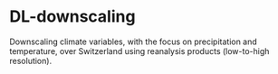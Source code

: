 # DL-downscaling

Downscaling climate variables, with the focus on precipitation and temperature, over Switzerland using reanalysis products (low-to-high resolution).
